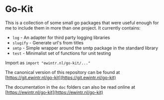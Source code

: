 # Go-Kit 

This is a collection of some small go packages that were useful enough for me to include them in more than one project. It currently contains:

* `log` - An adapter for third party logging libraries
* `slugify` - Generate url's from titles
* `smtp` - Simple wrapper around the smtp package in the standard library
* `test` - Minimalist set of functions for unit testing

Import as `import "ewintr.nl/go-kit/..."`

The canonical version of this repository can be found at [https://git.ewintr.nl/go-kit](https://git.ewintr.nl/go-kit)

The documentation in the `doc` folders can also be read online at [https://ewintr.nl/go-kit](https://ewintr.nl/go-kit)
